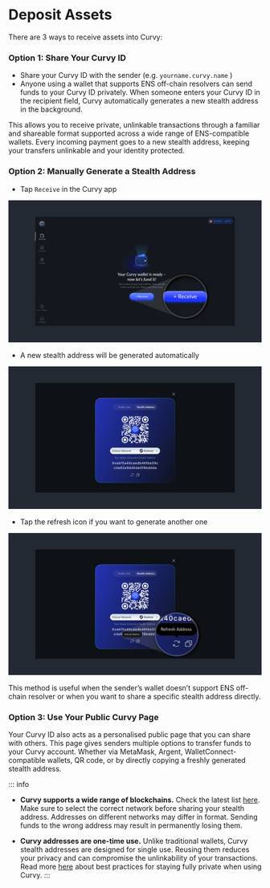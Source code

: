 # Deposit Assets

There are 3 ways to receive assets into Curvy:

### Option 1: Share Your Curvy ID

- Share your Curvy ID with the sender (e.g. `yourname.curvy.name` )
- Anyone using a wallet that supports ENS off-chain resolvers can send funds to your Curvy ID privately.
When someone enters your Curvy ID in the recipient field, Curvy automatically generates a new stealth address in the background.

This allows you to receive private, unlinkable transactions through a familiar and shareable format supported across a wide range of ENS-compatible wallets. Every incoming payment goes to a new stealth address, keeping your transfers unlinkable and your identity protected.

### Option 2: Manually Generate a Stealth Address

- Tap `Receive` in the Curvy app

![Receive1](./public/images/receive1.png)
  
- A new stealth address will be generated automatically

![Receive2](./public/images/receive2.png)
  
- Tap the refresh icon if you want to generate another one

![Receive3](./public/images/receive3.png)

This method is useful when the sender’s wallet doesn’t support ENS off-chain resolver or when you want to share a specific stealth address directly.

### Option 3: Use Your Public Curvy Page
Your Curvy ID also acts as a personalised public page that you can share with others.
This page gives senders multiple options to transfer funds to your Curvy account. Whether via MetaMask, Argent, WalletConnect-compatible wallets, QR code, or by directly copying a freshly generated stealth address.


::: info
- **Curvy supports a wide range of blockchains.**
Check the latest list [here](./wallets-and-networks.html#supported-networks).
Make sure to select the correct network before sharing your stealth address. Addresses on different networks may differ in format. 
Sending funds to the wrong address may result in permanently losing them.

- **Curvy addresses are one-time use.**
Unlike traditional wallets, Curvy stealth addresses are designed for single use.
Reusing them reduces your privacy and can compromise the unlinkability of your transactions.
Read more [here](./best-practices-for-maximum-pivacy.html) about best practices for staying fully private when using Curvy.
:::
